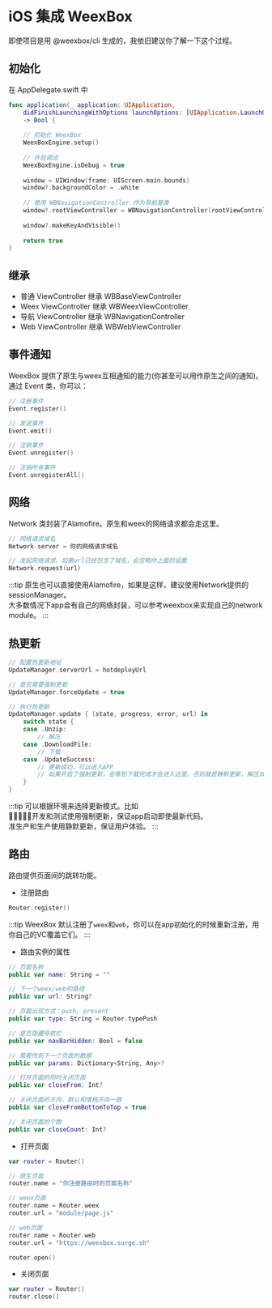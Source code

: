 # iOS 集成 WeexBox

即使项目是用 @weexbox/cli 生成的，我依旧建议你了解一下这个过程。

## 初始化

在 AppDelegate.swift 中

```swift
func application(_ application: UIApplication, 
    didFinishLaunchingWithOptions launchOptions: [UIApplication.LaunchOptionsKey: Any]?) 
    -> Bool {
        
    // 初始化 WeexBox
    WeexBoxEngine.setup()
        
    // 开启调试
    WeexBoxEngine.isDebug = true
        
    window = UIWindow(frame: UIScreen.main.bounds)
    window?.backgroundColor = .white
        
    // 使用 WBNavigationController 作为导航基类
    window?.rootViewController = WBNavigationController(rootViewController: WBBaseViewController())
        
    window?.makeKeyAndVisible()
        
    return true
}
```

## 继承

- 普通 ViewController 继承 WBBaseViewController
- Weex ViewController 继承 WBWeexViewController
- 导航 ViewController 继承 WBNavigationController
- Web ViewController 继承 WBWebViewController

## 事件通知

WeexBox 提供了原生与weex互相通知的能力(你甚至可以用作原生之间的通知)。  
通过 Event 类，你可以：

```swift
// 注册事件
Event.register()

// 发送事件
Event.emit()

// 注销事件
Event.unregister()

// 注销所有事件
Event.unregisterAll()
```

## 网络

Network 类封装了Alamofire。原生和weex的网络请求都会走这里。

```swift
// 网络请求域名
Network.server = 你的网络请求域名

// 发起网络请求。如果url已经包含了域名，会忽略你上面的设置
Network.request(url)
```

:::tip
原生也可以直接使用Alamofire，如果是这样，建议使用Network提供的sessionManager。  
大多数情况下app会有自己的网络封装，可以参考weexbox来实现自己的network module。
:::

## 热更新

```swift
// 配置热更新地址
UpdateManager.serverUrl = hotdeployUrl

// 是否需要强制更新
UpdateManager.forceUpdate = true

// 执行热更新
UpdateManager.update { (state, progress, error, url) in
    switch state {
    case .Unzip:
        // 解压
    case .DownloadFile:
        // 下载
    case .UpdateSuccess:
        // 更新成功，可以进入APP
        // 如果开启了强制更新，会等到下载完成才会进入这里。否则就是静默更新，解压成功就会进入
    }
}
```

:::tip
可以根据环境来选择更新模式。比如  
开发和测试使用强制更新，保证app启动即使最新代码。  
准生产和生产使用静默更新，保证用户体验。
:::

## 路由

路由提供页面间的跳转功能。

- 注册路由

```swift
Router.register()
```

:::tip
WeexBox 默认注册了`weex`和`web`，你可以在app初始化的时候重新注册，用你自己的VC覆盖它们。
:::

- 路由实例的属性

```swift
// 页面名称
public var name: String = ""

// 下一个weex/web的路径
public var url: String?

// 页面出现方式：push, present
public var type: String = Router.typePush

// 是否隐藏导航栏
public var navBarHidden: Bool = false

// 需要传到下一个页面的数据
public var params: Dictionary<String, Any>?

// 打开页面的同时关闭页面
public var closeFrom: Int?

// 关闭页面的方向，默认和堆栈方向一致
public var closeFromBottomToTop = true

// 关闭页面的个数
public var closeCount: Int?
```

- 打开页面

```swift
var router = Router()

// 原生页面
router.name = "你注册路由时的页面名称"

// weex页面
router.name = Router.weex
router.url = "module/page.js"

// web页面
router.name = Router.web
router.url = "https://weexbox.surge.sh"

router.open()
```

- 关闭页面

```swift
var router = Router()
router.close()
```